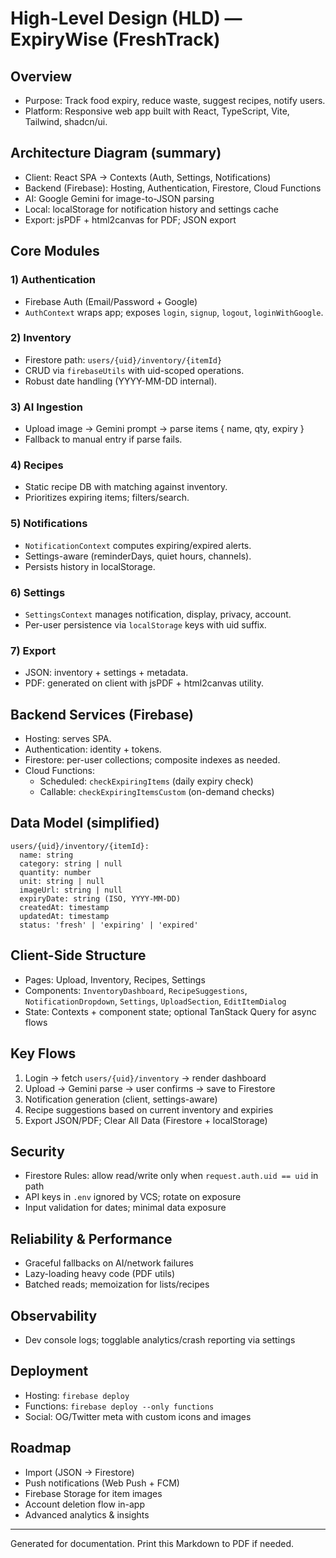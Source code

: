 # High-Level Design (HLD) — ExpiryWise (FreshTrack)

## Overview
- Purpose: Track food expiry, reduce waste, suggest recipes, notify users.
- Platform: Responsive web app built with React, TypeScript, Vite, Tailwind, shadcn/ui.

## Architecture Diagram (summary)
- Client: React SPA → Contexts (Auth, Settings, Notifications)
- Backend (Firebase): Hosting, Authentication, Firestore, Cloud Functions
- AI: Google Gemini for image-to-JSON parsing
- Local: localStorage for notification history and settings cache
- Export: jsPDF + html2canvas for PDF; JSON export

## Core Modules
### 1) Authentication
- Firebase Auth (Email/Password + Google)
- `AuthContext` wraps app; exposes `login`, `signup`, `logout`, `loginWithGoogle`.

### 2) Inventory
- Firestore path: `users/{uid}/inventory/{itemId}`
- CRUD via `firebaseUtils` with uid-scoped operations.
- Robust date handling (YYYY-MM-DD internal).

### 3) AI Ingestion
- Upload image → Gemini prompt → parse items { name, qty, expiry }
- Fallback to manual entry if parse fails.

### 4) Recipes
- Static recipe DB with matching against inventory.
- Prioritizes expiring items; filters/search.

### 5) Notifications
- `NotificationContext` computes expiring/expired alerts.
- Settings-aware (reminderDays, quiet hours, channels).
- Persists history in localStorage.

### 6) Settings
- `SettingsContext` manages notification, display, privacy, account.
- Per-user persistence via `localStorage` keys with uid suffix.

### 7) Export
- JSON: inventory + settings + metadata.
- PDF: generated on client with jsPDF + html2canvas utility.

## Backend Services (Firebase)
- Hosting: serves SPA.
- Authentication: identity + tokens.
- Firestore: per-user collections; composite indexes as needed.
- Cloud Functions:
  - Scheduled: `checkExpiringItems` (daily expiry check)
  - Callable: `checkExpiringItemsCustom` (on-demand checks)

## Data Model (simplified)
```
users/{uid}/inventory/{itemId}:
  name: string
  category: string | null
  quantity: number
  unit: string | null
  imageUrl: string | null
  expiryDate: string (ISO, YYYY-MM-DD)
  createdAt: timestamp
  updatedAt: timestamp
  status: 'fresh' | 'expiring' | 'expired'
```

## Client-Side Structure
- Pages: Upload, Inventory, Recipes, Settings
- Components: `InventoryDashboard`, `RecipeSuggestions`, `NotificationDropdown`, `Settings`, `UploadSection`, `EditItemDialog`
- State: Contexts + component state; optional TanStack Query for async flows

## Key Flows
1. Login → fetch `users/{uid}/inventory` → render dashboard
2. Upload → Gemini parse → user confirms → save to Firestore
3. Notification generation (client, settings-aware)
4. Recipe suggestions based on current inventory and expiries
5. Export JSON/PDF; Clear All Data (Firestore + localStorage)

## Security
- Firestore Rules: allow read/write only when `request.auth.uid == uid` in path
- API keys in `.env` ignored by VCS; rotate on exposure
- Input validation for dates; minimal data exposure

## Reliability & Performance
- Graceful fallbacks on AI/network failures
- Lazy-loading heavy code (PDF utils)
- Batched reads; memoization for lists/recipes

## Observability
- Dev console logs; togglable analytics/crash reporting via settings

## Deployment
- Hosting: `firebase deploy`
- Functions: `firebase deploy --only functions`
- Social: OG/Twitter meta with custom icons and images

## Roadmap
- Import (JSON → Firestore)
- Push notifications (Web Push + FCM)
- Firebase Storage for item images
- Account deletion flow in-app
- Advanced analytics & insights

---
Generated for documentation. Print this Markdown to PDF if needed.
